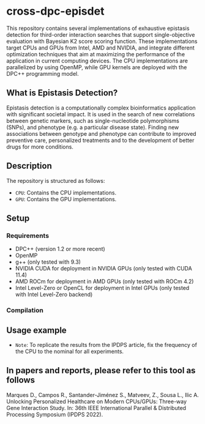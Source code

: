 # cross-dpc-episdet

This repository contains several implementations of exhaustive epistasis detection for third-order interaction searches that support single-objective evaluation with Bayesian K2 score scoring function. These implementations target CPUs and GPUs from Intel, AMD and NVIDIA, and integrate different optimization techniques that aim at maximizing the performance of the application in current computing devices. The CPU implementations are parallelized by using OpenMP, while GPU kernels are deployed with the DPC++ programming model.

## What is Epistasis Detection?

Epistasis detection is a computationally complex bioinformatics application with significant societal impact. It is used in the search of new correlations between genetic markers, such as single-nucleotide polymorphisms (SNPs), and phenotype (e.g. a particular disease state).
Finding new associations between genotype and phenotype can contribute to improved preventive care, personalized treatments and to the development of better drugs for more conditions.

## Description

The repository is structured as follows:

* `CPU`: Contains the CPU implementations.
* `GPU`: Contains the GPU implementations.

## Setup

### Requirements

* DPC++ (version 1.2 or more recent)
* OpenMP
* g++ (only tested with 9.3)
* NVIDIA CUDA for deployment in NVIDIA GPUs (only tested with CUDA 11.4)
* AMD ROCm for deployment in AMD GPUs (only tested with ROCm 4.2)
* Intel Level-Zero or OpenCL for deployment in Intel GPUs (only tested with Intel Level-Zero backend)

### Compilation

## Usage example


* `Note`: To replicate the results from the IPDPS article, fix the frequency of the CPU to the nominal for all experiments.

## In papers and reports, please refer to this tool as follows

Marques D., Campos R., Santander-Jiménez S., Matveev, Z., Sousa L., Ilic A. Unlocking Personalized Healthcare on Modern CPUs/GPUs: Three-way Gene Interaction Study. In: 36th IEEE International Parallel & Distributed Processing Symposium (IPDPS 2022).
